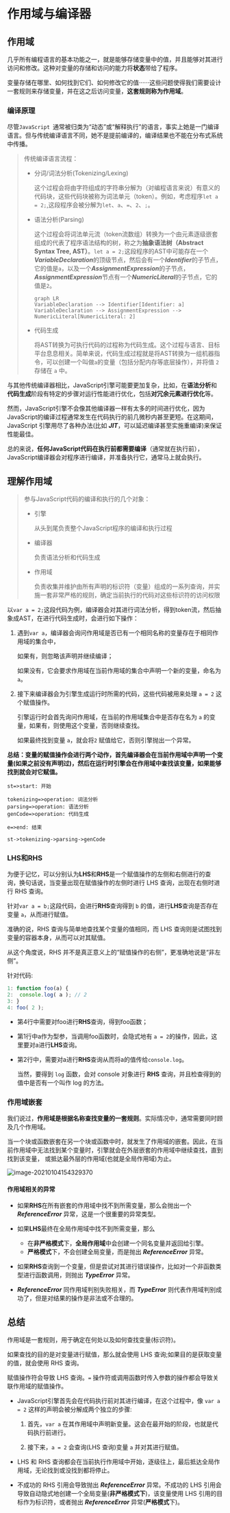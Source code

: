 # 作用域与编译器

## 作用域

几乎所有编程语言的基本功能之一，就是能够存储变量中的值，并且能够对其进行访问和修改。这种对变量的存储和访问的能力将**状态**带给了程序。

变量存储在哪里、如何找到它们、如何修改它的值······这些问题使得我们需要设计一套规则来存储变量，并在这之后访问变量，**这套规则称为作用域**。

### 编译原理

尽管```JavaScript ```通常被归类为“动态”或“解释执行”的语言，事实上她是一门编译语言。但与传统编译语言不同，她不是提前编译的，编译结果也不能在分布式系统中传播。

> 传统编译语言流程：
>
> * 分词/词法分析(Tokenizing/Lexing)
>
>   这个过程会将由字符组成的字符串分解为（对编程语言来说）有意义的代码块，这些代码块被称为词法单元（token）。例如，考虑程序```let a = 2;```,这段程序会被分解为```let```、```a```、```=```、```2```、```;```。
>
> * 语法分析(Parsing)
>
>   这个过程会将词法单元流（token流数组）转换为一个由元素逐级嵌套组成的代表了程序语法结构的树，称之为**抽象语法树（Abstract Syntax Tree, AST）**。```let a = 2;```这段程序的AST中可能存在一个***VariableDeclaration***的顶级节点，然后会有一个***Identifier***的子节点，它的值是```a```，以及一个***AssignmentExpression***的子节点，***AssignmentExpression***节点有一个***NumericLiteral***的子节点，它的值是```2```。
>
>   ```mermaid
>   graph LR
>   VariableDeclaration --> Identifier[Identifier: a]
>   VariableDeclaration --> AssignmentExpression --> NumericLiteral[NumericLiteral: 2]
>   ```
>
>
>
> * 代码生成
>
>   将AST转换为可执行代码的过程称为代码生成。这个过程与语言、目标平台息息相关。简单来说，代码生成过程就是将AST转换为一组机器指令，可以创建一个叫做```a```的变量（包括分配内存等底层操作），并将值 `2` 存储在 `a` 中。

与其他传统编译器相比，JavaScript引擎可能要更加复杂，比如，在**语法分析**和**代码生成**阶段有特定的步骤对运行性能进行优化，包括**对冗余元素进行优化**等。

然而，JavaScript引擎不会像其他编译器一样有太多的时间进行优化，因为JavaScript的编译过程通常发生在代码执行的前几微秒内甚至更短。在这期间，JavaScript 引擎用尽了各种办法(比如 ***JIT***，可以延迟编译甚至实施重编译)来保证性能最佳。

总的来说，**任何JavaScript代码在执行前都需要编译**（通常就在执行前），JavaScript编译器会对程序进行编译，并准备执行它，通常马上就会执行。

## 理解作用域

> 参与JavaScript代码的编译和执行的几个对象：
>
> * 引擎
>
>   从头到尾负责整个JavaScript程序的编译和执行过程
>
> * 编译器
>
>   负责语法分析和代码生成
>
> * 作用域
>
>   负责收集并维护由所有声明的标识符（变量）组成的一系列查询，并实施一套非常严格的规则，确定当前执行的代码对这些标识符的访问权限

以```var a = 2;```这段代码为例，编译器会对其进行词法分析，得到token流，然后抽象成AST，在进行代码生成时，会进行如下操作：

1. 遇到```var a```，编译器会询问作用域是否已有一个相同名称的变量存在于相同作用域的集合中，

   如果有，则忽略该声明并继续编译；

   如果没有，它会要求作用域在当前作用域的集合中声明一个新的变量，命名为 `a`。

2. 接下来编译器会为引擎生成运行时所需的代码，这些代码被用来处理 ```a = 2``` 这个赋值操作。

   引擎运行时会首先询问作用域，在当前的作用域集合中是否存在名为 `a` 的变量，如果有，则使用这个变量，否则继续查找。

   如果最终找到变量 `a`，就会将`2` 赋值给它，否则引擎抛出一个异常。

**总结：变量的赋值操作会进行两个动作，首先编译器会在当前作用域中声明一个变量(如果之前没有声明过)，然后在运行时引擎会在作用域中查找该变量，如果能够找到就会对它赋值。**

```flow
st=>start: 开始

tokenizing=>operation: 词法分析
parsing=>operation: 语法分析
genCode=>operation: 代码生成

e=>end: 结束

st->tokenizing->parsing->genCode
```



### LHS和RHS

为便于记忆，可以分别认为**LHS**和**RHS**是一个赋值操作的左侧和右侧进行的查询，换句话说，当变量出现在赋值操作的左侧时进行 LHS 查询，出现在右侧时进行 RHS 查询。

针对```var a = b;```这段代码，会进行**RHS**查询得到 `b` 的值，进行**LHS**查询是否存在变量 `a`，从而进行赋值。

准确的说，RHS 查询与简单地查找某个变量的值相同，而 LHS 查询则是试图找到变量的容器本身，从而可以对其赋值。

从这个角度说，RHS 并不是真正意义上的“赋值操作的右侧”，更准确地说是“非左侧”。

针对代码:

```javascript
1: function foo(a) {
2:  console.log( a ); // 2
3: }
4: foo( 2 );
```

* 第4行中需要对foo进行**RHS**查询，得到foo函数；

* 第1行中a作为型参，当调用foo函数时，会隐式地有 `a = 2`的操作，因此，这里要对a进行**LHS**查询。

* 第2行中，需要对a进行**RHS**查询从而将a的值传给```console.log```。

  当然，要得到 `log` 函数，会对 console 对象进行 **RHS** 查询，并且检查得到的值中是否有一个叫作 log 的方法。

### 作用域嵌套

我们说过，**作用域是根据名称查找变量的一套规则**。实际情况中，通常需要同时顾及几个作用域。

当一个块或函数嵌套在另一个块或函数中时，就发生了作用域的嵌套。因此，在当前作用域中无法找到某个变量时，引擎就会在外层嵌套的作用域中继续查找，直到找到该变量， 或抵达最外层的作用域(也就是全局作用域)为止。

![image-20210104154329370](https://tva1.sinaimg.cn/large/0081Kckwgy1gmbpi4c04aj30bm06yq31.jpg)

#### 作用域相关的异常

* 如果**RHS**在所有嵌套的作用域中找不到所需变量，那么会抛出一个 ***ReferenceError*** 异常，这是一个很重要的异常类型。

* 如果**LHS**最终在全局作用域中找不到所需变量，那么
  * 在**非严格模式**下，**全局作用域**中会创建一个同名变量并返回给引擎。
  * **严格模式**下，不会创建全局变量，而是抛出 ***ReferenceError*** 异常。
* 如果**RHS**查询到一个变量，但是尝试对其进行错误操作，比如对一个非函数类型进行函数调用，则抛出 ***TypeError*** 异常。
* ***ReferenceError*** 同作用域判别失败相关，而 ***TypeError*** 则代表作用域判别成功了，但是对结果的操作是非法或不合理的。

## 总结

作用域是一套规则，用于确定在何处以及如何查找变量(标识符)。

如果查找的目的是对变量进行赋值，那么就会使用 LHS 查询;如果目的是获取变量的值，就会使用 RHS 查询。

赋值操作符会导致 LHS 查询。`=` 操作符或调用函数时传入参数的操作都会导致关联作用域的赋值操作。

* JavaScript引擎首先会在代码执行前对其进行编译，在这个过程中，像 `var a = 2` 这样的声明会被分解成两个独立的步骤:

  1. 首先，`var a` 在其作用域中声明新变量。这会在最开始的阶段，也就是代码执行前进行。

  2. 接下来，`a = 2` 会查询(LHS 查询)变量 `a` 并对其进行赋值。

* LHS 和 RHS 查询都会在当前执行作用域中开始，逐级往上，最后抵达全局作用域，无论找到或没找到都将停止。

* 不成功的 RHS 引用会导致抛出 ***ReferenceError*** 异常。不成功的 LHS 引用会导致自动隐式地创建一个全局变量(**非严格模式下**)，该变量使用 LHS 引用的目标作为标识符，或者抛出 ***ReferenceError*** 异常(**严格模式**下)。
